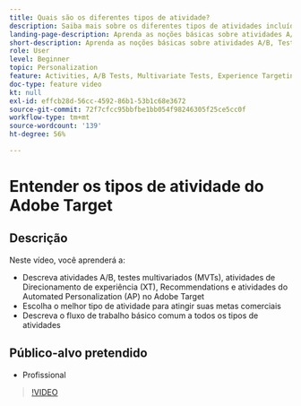 ```yaml
---
title: Quais são os diferentes tipos de atividade?
description: Saiba mais sobre os diferentes tipos de atividades incluídos no Adobe Target e como podem ajudar a atingir suas metas. Assista a este vídeo para saber mais sobre noções básicas das atividades A/B, Testes multivariados (MVTs), atividades de Direcionamento de experiência (XT), recomendações e atividades do Automated Personalization (AP).
landing-page-description: Aprenda as noções básicas sobre atividades A/B, Testes multivariados, atividades de Direcionamento de experiência, atividades, recomendações e atividades da Automated Personalization.
short-description: Aprenda as noções básicas sobre atividades A/B, Testes multivariados, atividades de Direcionamento de experiência, atividades, recomendações e atividades da Automated Personalization.
role: User
level: Beginner
topic: Personalization
feature: Activities, A/B Tests, Multivariate Tests, Experience Targeting, Recommendations, Automated Personalization, Visual Experience Composer (VEC)
doc-type: feature video
kt: null
exl-id: effcb28d-56cc-4592-86b1-53b1c68e3672
source-git-commit: 72f7cfcc95bbfbe1bb054f98246305f25ce5cc0f
workflow-type: tm+mt
source-wordcount: '139'
ht-degree: 56%

---
```


# Entender os tipos de atividade do Adobe Target

## Descrição

Neste vídeo, você aprenderá a:

* Descreva atividades A/B, testes multivariados (MVTs), atividades de Direcionamento de experiência (XT), Recommendations e atividades do Automated Personalization (AP) no Adobe Target
* Escolha o melhor tipo de atividade para atingir suas metas comerciais
* Descreva o fluxo de trabalho básico comum a todos os tipos de atividades

## Público-alvo pretendido

* Profissional

>[!VIDEO](https://video.tv.adobe.com/v/17386/?quality=12)
